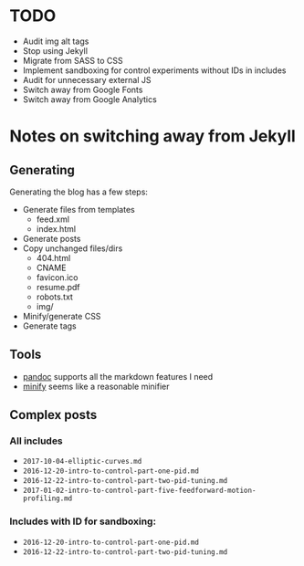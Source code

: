 # TODO

* Audit img alt tags
* Stop using Jekyll
* Migrate from SASS to CSS
* Implement sandboxing for control experiments without IDs in includes
* Audit for unnecessary external JS
* Switch away from Google Fonts
* Switch away from Google Analytics

# Notes on switching away from Jekyll

## Generating

Generating the blog has a few steps:

* Generate files from templates
    * feed.xml
    * index.html
* Generate posts
* Copy unchanged files/dirs
    * 404.html
    * CNAME
    * favicon.ico
    * resume.pdf
    * robots.txt
    * img/
* Minify/generate CSS
* Generate tags

## Tools

* [pandoc](https://pandoc.org/) supports all the markdown features I need
* [minify](https://github.com/tdewolff/minify) seems like a reasonable minifier

## Complex posts

### All includes

* `2017-10-04-elliptic-curves.md`
* `2016-12-20-intro-to-control-part-one-pid.md`
* `2016-12-22-intro-to-control-part-two-pid-tuning.md`
* `2017-01-02-intro-to-control-part-five-feedforward-motion-profiling.md`

### Includes with ID for sandboxing:

* `2016-12-20-intro-to-control-part-one-pid.md`
* `2016-12-22-intro-to-control-part-two-pid-tuning.md`
